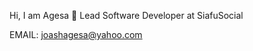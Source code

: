 Hi, I am Agesa 👋
Lead Software Developer at SiafuSocial

EMAIL: <a href="mailto:joashagesa@yahoo.com">joashagesa@yahoo.com</a>

